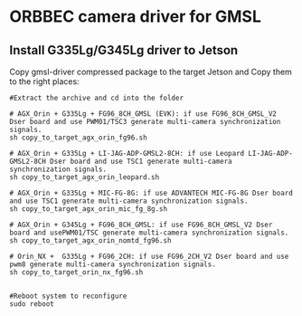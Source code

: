 # ORBBEC camera driver for GMSL

## Install G335Lg/G345Lg driver to Jetson

Copy gmsl-driver compressed package to the target Jetson and Copy them to the right places:

```
#Extract the archive and cd into the folder

# AGX_Orin + G335Lg + FG96_8CH_GMSL (EVK): if use FG96_8CH_GMSL_V2 Dser board and use PWM01/TSC3 generate multi-camera synchronization signals.
sh copy_to_target_agx_orin_fg96.sh

# AGX_Orin + G335Lg + LI-JAG-ADP-GMSL2-8CH: if use Leopard LI-JAG-ADP-GMSL2-8CH Dser board and use TSC1 generate multi-camera synchronization signals.
sh copy_to_target_agx_orin_leopard.sh

# AGX_Orin + G335Lg + MIC-FG-8G: if use ADVANTECH MIC-FG-8G Dser board and use TSC1 generate multi-camera synchronization signals.
sh copy_to_target_agx_orin_mic_fg_8g.sh

# AGX_Orin + G345Lg + FG96_8CH_GMSL: if use FG96_8CH_GMSL_V2 Dser board and usePWM01/TSC generate multi-camera synchronization signals.
sh copy_to_target_agx_orin_nomtd_fg96.sh

# Orin_NX +  G335Lg + FG96_2CH: if use FG96_2CH_V2 Dser board and use pwm8 generate multi-camera synchronization signals.
sh copy_to_target_orin_nx_fg96.sh    
   

#Reboot system to reconfigure
sudo reboot

```
